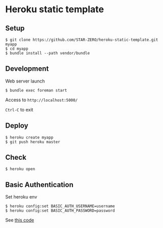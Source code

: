 # Heroku static template

## Setup

```
$ git clone https://github.com/STAR-ZERO/heroku-static-template.git myapp
$ cd myapp
$ bundle install --path vendor/bundle
```

## Development

Web server launch

```
$ bundle exec foreman start
```

Access to `http://localhost:5000/`

`Ctrl-C` to exit

## Deploy

```
$ heroku create myapp
$ git push heroku master
```

## Check

```
$ heroku open
```

## Basic Authentication

Set heroku env

```
$ heroku config:set BASIC_AUTH_USERNAME=username
$ heroku config:set BASIC_AUTH_PASSWORD=password
```

See [this code](https://github.com/STAR-ZERO/heroku-static-template/blob/master/config.ru#L3)